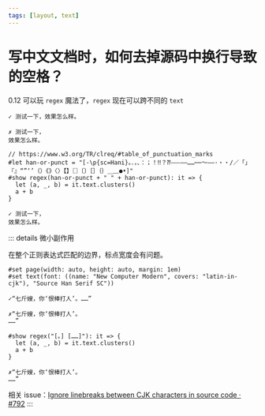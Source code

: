 ```yaml
---
tags: [layout, text]
---
```


# 写中文文档时，如何去掉源码中换行导致的空格？

0.12 可以玩 `regex` 魔法了，`regex` 现在可以跨不同的 `text`

```typst
✓ 测试一下，效果怎么样。

✗ 测试一下，
效果怎么样。

// https://www.w3.org/TR/clreq/#table_of_punctuation_marks
#let han-or-punct = "[-\p{sc=Hani}。．，、：；！‼？⁇⸺——……⋯⋯～–—·・‧/／「」『』“”‘’（）《》〈〉【】〖〗〔〕［］｛｝＿﹏●•]"
#show regex(han-or-punct + " " + han-or-punct): it => {
  let (a, _, b) = it.text.clusters()
  a + b
}

✓ 测试一下，
效果怎么样。
```

::: details 微小副作用

在整个正则表达式匹配的边界，标点宽度会有问题。

```typst
#set page(width: auto, height: auto, margin: 1em)
#set text(font: ((name: "New Computer Modern", covers: "latin-in-cjk"), "Source Han Serif SC"))

✓“七斤嫂，你‘恨棒打人’。……”

✗“七斤嫂，你‘恨棒打人’。
……”

#show regex("[。] [……]"): it => {
  let (a, _, b) = it.text.clusters()
  a + b
}

✗“七斤嫂，你‘恨棒打人’。
……”
```

相关 issue：[Ignore linebreaks between CJK characters in source code · #792](https://github.com/typst/typst/issues/792)
:::
